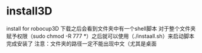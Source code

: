 # install3D
install for robocup3D
下载之后会看到文件夹中有一个shell脚本 对于整个文件夹赋予权限（sudo chmod -R 777 *）之后就可以使用（./instaall.sh）来启动脚本完成安装了
注意：文件夹的路径一定不能出现中文（尤其是桌面
